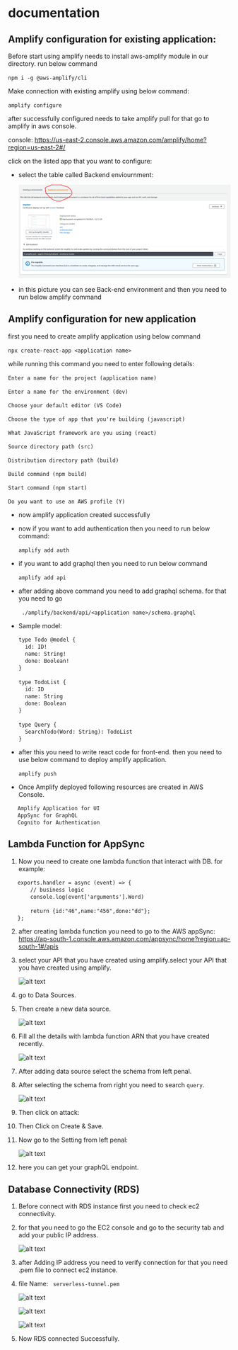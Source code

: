 # documentation

## Amplify configuration for existing application:

Before start using amplify needs to install aws-amplify module in our directory. run below command

`` npm i -g @aws-amplify/cli ``

Make connection with existing amplify using below command:

`` amplify configure  ``

after successfully configured needs to take amplify pull for that go to amplify in aws console.

console: https://us-east-2.console.aws.amazon.com/amplify/home?region=us-east-2#/

click on the listed app that you want to configure: 

- select the table called Backend enviournment:

  ![alt text](https://github.com/rahulcapitaln/documentation/blob/main/images/imagecn1.png?raw=true)

- in this picture you can see Back-end environment and then you need to run below amplify command


## Amplify configuration for new application

first you need to create amplify application using below command

  `` npx create-react-app <application name> ``

while running this command you need to enter following details:

  `` Enter a name for the project (application name) ``

  `` Enter a name for the environment (dev) ``

  `` Choose your default editor (VS Code) ``

  `` Choose the type of app that you're building (javascript) ``

  `` What JavaScript framework are you using (react) ``

  `` Source directory path (src) ``

  `` Distribution directory path (build) ``

  `` Build command (npm build) ``

  `` Start command (npm start) ``

  `` Do you want to use an AWS profile (Y) ``

- now amplify application created successfully

- now if you want to add authentication then you need to run below command:

    ``` amplify add auth ```

- if you want to add graphql then you need to run below command

  ``` amplify add api ```
- after adding above command you need to add graphql schema. for that you need to go

  ```  ./amplify/backend/api/<application name>/schema.graphql ```

- Sample model:

    ```
    type Todo @model {
      id: ID!
      name: String!
      done: Boolean!
    }
 
    type TodoList {
      id: ID
      name: String
      done: Boolean
    }
 
    type Query {
      SearchTodo(Word: String): TodoList
    }
    ```
- after this you need to write react code for front-end. then you need to use below command to deploy amplify application.

  ``` amplify push ```

- Once Amplify deployed following resources are created in AWS Console.

 ```
    Amplify Application for UI
    AppSync for GraphQL
    Cognito for Authentication
```

## Lambda Function for AppSync

1. Now you need to create one lambda function that interact with DB. for example:

```
   exports.handler = async (event) => {
       // business logic
       console.log(event['arguments'].Word)
 
       return {id:"46",name:"456",done:"dd"};
   };
```
2. after creating lambda function you need to go to the AWS appSync: 
https://ap-south-1.console.aws.amazon.com/appsync/home?region=ap-south-1#/apis

3. select your API that you have created using amplify.select your API that you have created using amplify.

    ![alt text](https://github.com/rahulcapitaln/documentation/blob/main/images/imagecn2.png?raw=true)

4. go to Data Sources.

5. Then create a new data source.

    ![alt text](https://github.com/rahulcapitaln/documentation/blob/main/images/imagecn22.1.png?raw=true)

6. Fill all the details with lambda function ARN that you have created recently.

    ![alt text](https://github.com/rahulcapitaln/documentation/blob/main/images/2.3.png?raw=true)

7. After adding data source select the schema from left penal.
8. After selecting the schema from right you need to search `query`.

    ![alt text](https://github.com/rahulcapitaln/documentation/blob/main/images/2.2.png?raw=true)

9. Then click on attack:

10. Then Click on Create & Save.

11. Now go to the Setting from left penal:

    ![alt text](https://github.com/rahulcapitaln/documentation/blob/main/images/2.4.png?raw=true)

12. here you can get your graphQL endpoint.

## Database Connectivity (RDS)

1. Before connect with RDS instance first you need to check ec2 connectivity.

2. for that you need to go the EC2 console and go to the security tab and add your public IP address.

    ![alt text](https://github.com/rahulcapitaln/documentation/blob/main/images/Db1.png?raw=true)

3. after Adding IP address you need to verify connection for that you need .pem file to connect ec2 instance.

4. file Name: `` serverless-tunnel.pem``

    ![alt text](https://github.com/rahulcapitaln/documentation/blob/main/images/db2.png?raw=true)

    ![alt text](https://github.com/rahulcapitaln/documentation/blob/main/images/db3.png?raw=true)

    ![alt text](https://github.com/rahulcapitaln/documentation/blob/main/images/db4.png?raw=true)

5. Now RDS connected Successfully.
